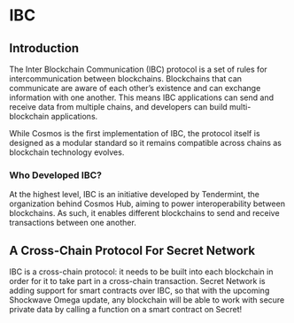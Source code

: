 # IBC

## Introduction

The Inter Blockchain Communication (IBC) protocol is a set of rules for intercommunication between blockchains. Blockchains that can communicate are aware of each other’s existence and can exchange information with one another. This means IBC applications can send and receive data from multiple chains, and developers can build multi-blockchain applications.&#x20;

While Cosmos is the first implementation of IBC, the protocol itself is designed as a modular standard so it remains compatible across chains as blockchain technology evolves.

### Who Developed IBC?&#x20;

At the highest level, IBC is an initiative developed by Tendermint, the organization behind Cosmos Hub, aiming to power interoperability between blockchains. As such, it enables different blockchains to send and receive transactions between one another.

## A Cross-Chain Protocol For Secret Network

IBC is a cross-chain protocol: it needs to be built into each blockchain in order for it to take part in a cross-chain transaction. Secret Network is adding support for smart contracts over IBC, so that with the upcoming Shockwave Omega update, any blockchain will be able to work with secure private data by calling a function on a smart contract on Secret!
